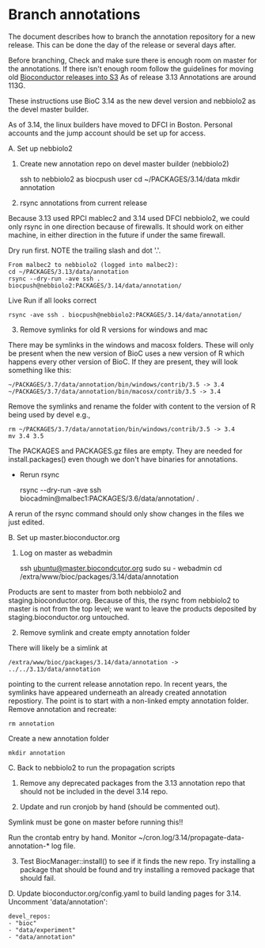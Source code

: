 # Branch annotations

The document describes how to branch the annotation repository for a 
new release. This can be done the day of the release or several days after.

Before branching, Check and make sure there is enough room on master for the 
annotations.  If there isn't enough room follow the guidelines for moving
old [Bioconductor releases into S3](https://github.com/Bioconductor/AWS_management/blob/master/docs/S3_website.md)
As of release 3.13 Annotations are around 113G. 

These instructions use BioC 3.14 as the new devel version and nebbiolo2
as the devel master builder.

As of 3.14, the linux builders have moved to DFCI in Boston. Personal accounts
and the jump account should be set up for access.

A. Set up nebbiolo2

1. Create new annotation repo on devel master builder (nebbiolo2) 

    ssh to nebbiolo2 as biocpush user
    cd ~/PACKAGES/3.14/data
    mkdir annotation

2. rsync annotations from current release

Because 3.13 used RPCI mablec2 and 3.14 used DFCI nebbiolo2, we could only rsync
in one direction because of firewalls. It should work on either machine, in
either direction in the future if under the same firewall.

Dry run first.
NOTE the trailing slash and dot '.'.

    From malbec2 to nebbiolo2 (logged into malbec2):
    cd ~/PACKAGES/3.13/data/annotation
    rsync --dry-run -ave ssh . biocpush@nebbiolo2:PACKAGES/3.14/data/annotation/

Live Run if all looks correct

    rsync -ave ssh . biocpush@nebbiolo2:PACKAGES/3.14/data/annotation/


3. Remove symlinks for old R versions for windows and mac

There may be symlinks in the windows and macosx folders. These will only be
present when the new version of BioC uses a new version of R which happens
every other version of BioC. If they are present, they will look something like
this:

    ~/PACKAGES/3.7/data/annotation/bin/windows/contrib/3.5 -> 3.4
    ~/PACKAGES/3.7/data/annotation/bin/macosx/contrib/3.5 -> 3.4

Remove the symlinks and rename the folder with content to the version of 
R being used by devel e.g., 

    rm ~/PACKAGES/3.7/data/annotation/bin/windows/contrib/3.5 -> 3.4
    mv 3.4 3.5

The PACKAGES and PACKAGES.gz files are empty. They are needed for
install.packages() even though we don't have binaries for annotations.

* Rerun rsync

    rsync --dry-run -ave ssh biocadmin@malbec1:PACKAGES/3.6/data/annotation/ .

A rerun of the rsync command should only show changes in the files we
just edited.


B. Set up master.bioconductor.org

1. Log on master as webadmin

    ssh ubuntu@master.biocondcutor.org
    sudo su - webadmin
    cd /extra/www/bioc/packages/3.14/data/annotation

Products are sent to master from both nebbiolo2 and staging.bioconductor.org.
Because of this, the rsync from nebbiolo2 to master is not from the top level;
we want to leave the products deposited by staging.bioconductor.org untouched.

2. Remove symlink and create empty annotation folder

There will likely be a simlink at 

    /extra/www/bioc/packages/3.14/data/annotation -> ../../3.13/data/annotation

pointing to the current release annotation repo. In recent years, the symlinks
have appeared underneath an already created annotation repostiory. The point is
to start with a non-linked empty annotation folder.  Remove annotation and recreate:

    rm annotation

Create a new annotation folder

    mkdir annotation


C. Back to nebbiolo2 to run the propagation scripts

1. Remove any deprecated packages from the 3.13 annotation repo that should not
be included in the devel 3.14 repo.

2. Update and run cronjob by hand (should be commented out). 

  Symlink must be gone on master before running this!!

  Run the crontab entry by hand. Monitor ~/cron.log/3.14/propagate-data-annotation-* log
  file.

3. Test BiocManager::install() to see if it finds the new repo. Try installing a
package that should be found and try installing a removed package that should
fail.

D. Update bioconductor.org/config.yaml to build landing pages for 3.14.
   Uncomment 'data/annotation':

    devel_repos:
    - "bioc"
    - "data/experiment"
    - "data/annotation"
